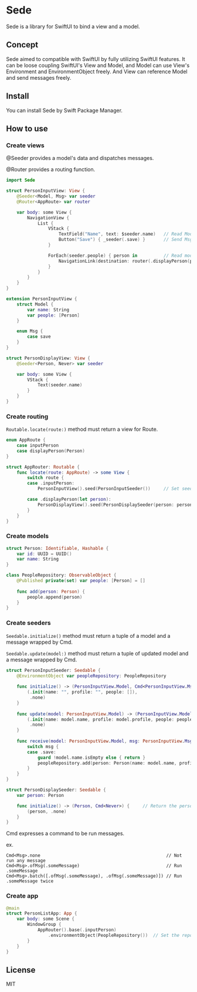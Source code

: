 # Sede
Sede is a library for SwiftUI to bind a view and a model.

## Concept
Sede aimed to compatible with SwiftUI by fully utilizing SwiftUI features.
It can be loose coupling SwiftUI's View and Model, and Model can use View's Environment and EnvironmentObject freely.
And View can reference Model and send messages freely.

## Install

You can install Sede by Swift Package Manager.

## How to use

### Create views

@Seeder provides a model's data and dispatches messages.

@Router provides a routing function.

```swift
import Sede

struct PersonInputView: View {
    @Seeder<Model, Msg> var seeder
    @Router<AppRoute> var router

    var body: some View {
        NavigationView {
            List {
                VStack {
                    TextField("Name", text: $seeder.name)   // Read Model.name by $seeder.name as binding
                    Button("Save") { _seeder(.save) }       // Send Msg.save to Seeder
                }

                ForEach(seeder.people) { person in          // Read model.people
                    NavigationLink(destination: router(.displayPerson(person))) { Text(person.name) }   // Route AppRoute.displayPerson(Person)
                }
            }
        }
    }
}

extension PersonInputView {
    struct Model {
        var name: String
        var people: [Person]
    }

    enum Msg {
        case save
    }
}

struct PersonDisplayView: View {
    @Seeder<Person, Never> var seeder

    var body: some View {
        VStack {
            Text(seeder.name)
        }
    }
}
```

### Create routing

`Routable.locate(route:)` method must return a view for Route. 

```swift
enum AppRoute {
    case inputPerson
    case displayPerson(Person)
}

struct AppRouter: Routable {
    func locate(route: AppRoute) -> some View {
        switch route {
        case .inputPerson:
            PersonInputView().seed(PersonInputSeeder())     // Set seeder typed for Seeder<Model, Msg>

        case .displayPerson(let person):
            PersonDisplayView().seed(PersonDisplaySeeder(person: person))   // Set seeder typed for Seeder<Person, Never>
        }
    }
}
```

### Create models

```swift
struct Person: Identifiable, Hashable {
    var id: UUID = UUID()
    var name: String
}

class PeopleRepository: ObservableObject {
    @Published private(set) var people: [Person] = []
    
    func add(person: Person) {
        people.append(person)
    }
}
```

### Create seeders

`Seedable.initialize()` method must return a tuple of a model and a message wrapped by Cmd.

`Seedable.update(model:)` method must return a tuple of updated model and a message wrapped by Cmd.

```swift
struct PersonInputSeeder: Seedable {
    @EnvironmentObject var peopleRepository: PeopleRepository
    
    func initialize() -> (PersonInputView.Model, Cmd<PersonInputView.Msg>) {    // Return Model and Msg wrapped by Cmd
        (.init(name: "", profile: "", people: []),
         .none)
    }
    
    func update(model: PersonInputView.Model) -> (PersonInputView.Model, Cmd<PersonInputView.Msg>) {    // Return update model and Msg wrapped by Cmd
        (.init(name: model.name, profile: model.profile, people: peopleRepository.people),
         .none)
    }
    
    func receive(model: PersonInputView.Model, msg: PersonInputView.Msg) {      // Handle msg with current model 
        switch msg {
        case .save:
            guard !model.name.isEmpty else { return }
            peopleRepository.add(person: Person(name: model.name, profile: model.profile))  // Repository sends with objectWillChanged by @Published and Self.update(model:Model) method will be called
        }
    }
}

struct PersonDisplaySeeder: Seedable {
    var person: Person

    func initialize() -> (Person, Cmd<Never>) {     // Return the person
        (person, .none)
    }
}
```

Cmd expresses a command to be run messages.

ex.
```
Cmd<Msg>.none                                                // Not run any message
Cmd<Msg>.ofMsg(.someMessage)                                 // Run .someMessage
Cmd<Msg>.batch([.ofMsg(.someMessage), .ofMsg(.someMessage)]) // Run .someMessage twice
```

### Create app

```swift
@main
struct PersonListApp: App {
    var body: some Scene {
        WindowGroup {
            AppRouter().base(.inputPerson)
                .environmentObject(PeopleRepository())  // Set the repository as environment object for seeders 
        }
    }
}
```

## License

MIT
